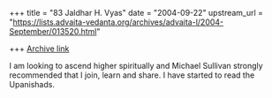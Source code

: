 +++
title = "83 Jaldhar H. Vyas"
date = "2004-09-22"
upstream_url = "https://lists.advaita-vedanta.org/archives/advaita-l/2004-September/013520.html"

+++
[Archive link](https://lists.advaita-vedanta.org/archives/advaita-l/2004-September/013520.html)

I am looking to ascend higher spiritually and Michael Sullivan strongly
recommended that I join, learn and share. I have started to read the
Upanishads.


